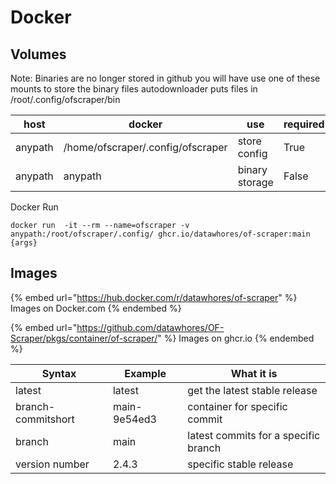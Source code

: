 # Docker

## Volumes

Note: Binaries are no longer stored in github you will have use one of these mounts to store the binary files autodownloader puts files in /root/.config/ofscraper/bin

| host    | docker                            | use            | required |
| ------- | --------------------------------- | -------------- | -------- |
| anypath | /home/ofscraper/.config/ofscraper | store config   | True     |
| anypath | anypath                           | binary storage | False    |

Docker Run

```
docker run  -it --rm --name=ofscraper -v anypath:/root/ofscraper/.config/ ghcr.io/datawhores/of-scraper:main {args}
```

## Images

{% embed url="https://hub.docker.com/r/datawhores/of-scraper" %}
Images on Docker.com
{% endembed %}

{% embed url="https://github.com/datawhores/OF-Scraper/pkgs/container/of-scraper/" %}
Images on ghcr.io
{% endembed %}

| Syntax             | Example      | What it is                           |
| ------------------ | ------------ | ------------------------------------ |
| latest             | latest       | get the latest stable release        |
| branch-commitshort | main-9e54ed3 | container for specific commit        |
| branch             | main         | latest commits for a specific branch |
| version number     | 2.4.3        | specific stable release              |
